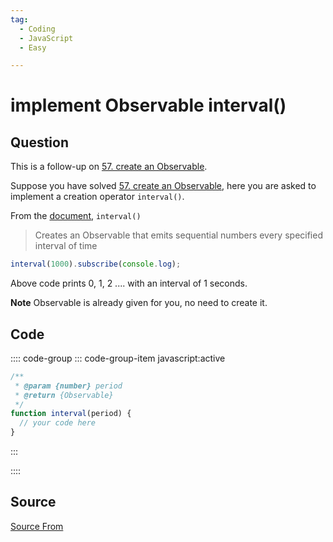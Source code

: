 ```yaml
---
tag:
  - Coding
  - JavaScript
  - Easy

---
```

  
# implement Observable interval()

## Question
This is a follow-up on [57\. create an Observable](https://bigfrontend.dev/problem/create-an-Observable).

Suppose you have solved [57\. create an Observable](https://bigfrontend.dev/problem/create-an-Observable), here you are asked to implement a creation operator `interval()`.

From the [document](https://rxjs-dev.firebaseapp.com/api/index/function/interval), `interval()`

> Creates an Observable that emits sequential numbers every specified interval of time

```js
interval(1000).subscribe(console.log);
```

Above code prints 0, 1, 2 .... with an interval of 1 seconds.

**Note** Observable is already given for you, no need to create it.

## Code
:::: code-group
::: code-group-item javascript:active
```javascript
/**
 * @param {number} period
 * @return {Observable}
 */
function interval(period) {
  // your code here
}
```
:::
    
::::



##  Source
[Source From](https://bigfrontend.dev/problem/implement-Observable-interval)

  
